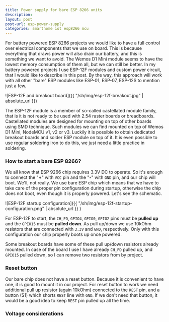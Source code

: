 ```yaml
---
title: Power supply for bare ESP 8266 units
description: 
layout: post
post-url: esp-power-supply
categories: smarthome iot esp8266 mcu
---
```

For battery powered ESP 8266 projects we would like to have a full control over electrical components that we use on board. This is because everything that draws power will also drain our battery, and this is something we want to avoid. The Wemos D1 Mini module seems to have the lowest memory consumption of them all, but we can still be better. In my battery powered projects I use ESP-12F modules and custom power circuit, that I would like to describe in this post. By the way, this approach will work with all other "bare" ESP modules like ESP-01, ESP-07, ESP-12S to mention just a few.

![ESP-12F and breakout board]({{  "/sh/img/esp-12f-breakout.jpg" | absolute_url }})

The ESP-12F module is a member of so-called castellated module family, that is it is not ready to be used with 2.54 raster boards or breadboards. Castellated modules are designed for mounting on top of other boards using SMD technique. Such modules we can find mounted on top of Wemos D1 Mini, NodeMCU v1, v2 or v3. Luckily it is possible to obtain dedicated breakout boards and solder ESP module on top of it. It is even possible to use regular soldering iron to do this, we just need a little practice in soldering.

### How to start a bare ESP 8266?
We all know that ESP 9266 chip requires 3.3V DC to operate. So it's enough to connect the "**+**" with `VCC` pin and the "**-**" with `GND` pin, and our chip will boot. We'll, not really. We use bare ESP chip which means that we have to take care of the proper pin configuration during startup, otherwise the chip does not boot, even though it is properly powered. Let's see the schematic.

![ESP-12F startup configuration]({{ "/sh/img/esp-12f-startup-configuration.png" | absolute_url }} )

For ESP-12F to start, the `CH_PD`, `GPIO4`, `GPIO0`, `GPIO2` pins must be **pulled up** and the `GPIO15` must be **pulled down**. As pull up/down we use 10kOhm resistors that are connected with `3.3V` and `GND`, respectively. Only with this configuration our chip properly boots up once powered.

Some breakout boards have some of these pull up/down resistors already mounted. In case of the board I use I have already `CH_PD` pulled up, and `GPIO15` pulled down, so I can remove two resistors from by project.

### Reset button
Our bare chip does not have a reset button. Because it is convenient to have one, it is good to mount it in our project. For reset button to work we need additional pull up resistor (again 10kOhm) connected to the `REST` pin, and a button (S1) which shorts `REST` line with `GND`. If we don't need that button, it would be a good idea to keep `REST` pin pulled up all the time.

### Voltage considerations
